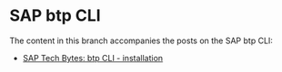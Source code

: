 # SAP btp CLI

The content in this branch accompanies the posts on the SAP btp CLI:

* [SAP Tech Bytes: btp CLI - installation](https://blogs.sap.com/2021/09/01/sap-tech-bytes-btp-cli-installation/)
